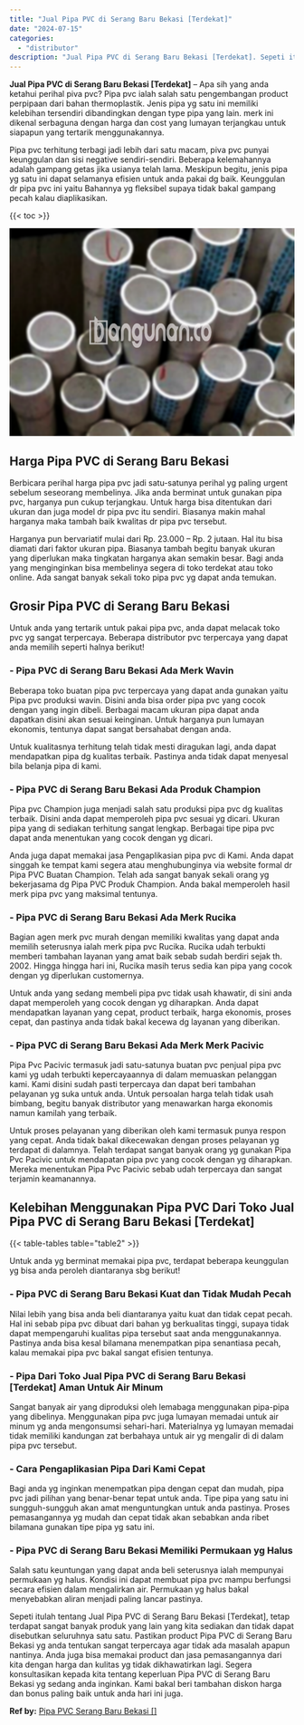 ```yaml
---
title: "Jual Pipa PVC di Serang Baru Bekasi [Terdekat]"
date: "2024-07-15"
categories: 
  - "distributor"
description: "Jual Pipa PVC di Serang Baru Bekasi [Terdekat]. Sepeti itulah tentang Jual Pipa PVC di Serang Baru Bekasi [Terdekat], tetap terdapat sangat banyak produk y..."
---
```


**Jual Pipa PVC di Serang Baru Bekasi \[Terdekat\]** – Apa sih yang anda ketahui perihal piva pvc? Pipa pvc ialah salah satu pengembangan product perpipaan dari bahan thermoplastik. Jenis pipa yg satu ini memiliki kelebihan tersendiri dibandingkan dengan type pipa yang lain. merk ini dikenal serbaguna dengan harga dan cost yang lumayan terjangkau untuk siapapun yang tertarik menggunakannya.

Pipa pvc terhitung terbagi jadi lebih dari satu macam, piva pvc punyai keunggulan dan sisi negative sendiri-sendiri. Beberapa kelemahannya adalah gampang getas jika usianya telah lama. Meskipun begitu, jenis pipa yg satu ini dapat selamanya efisien untuk anda pakai dg baik. Keunggulan dr pipa pvc ini yaitu Bahannya yg fleksibel supaya tidak bakal gampang pecah kalau diaplikasikan.

{{< toc >}}

![Jual Pipa PVC di Serang Baru Bekasi [Terdekat]](/images/jaul-pipa-pvc-36.png)

## Harga Pipa PVC di Serang Baru Bekasi

Berbicara perihal harga pipa pvc jadi satu-satunya perihal yg paling urgent sebelum seseorang membelinya. Jika anda berminat untuk gunakan pipa pvc, harganya pun cukup terjangkau. Untuk harga bisa ditentukan dari ukuran dan juga model dr pipa pvc itu sendiri. Biasanya makin mahal harganya maka tambah baik kwalitas dr pipa pvc tersebut.

Harganya pun bervariatif mulai dari Rp. 23.000 – Rp. 2 jutaan. Hal itu bisa diamati dari faktor ukuran pipa. Biasanya tambah begitu banyak ukuran yang diperlukan maka tingkatan harganya akan semakin besar. Bagi anda yang menginginkan bisa membelinya segera di toko terdekat atau toko online. Ada sangat banyak sekali toko pipa pvc yg dapat anda temukan.

## Grosir Pipa PVC di Serang Baru Bekasi

Untuk anda yang tertarik untuk pakai pipa pvc, anda dapat melacak toko pvc yg sangat terpercaya. Beberapa distributor pvc terpercaya yang dapat anda memilih seperti halnya berikut!

### \- Pipa PVC di Serang Baru Bekasi Ada Merk Wavin

Beberapa toko buatan pipa pvc terpercaya yang dapat anda gunakan yaitu Pipa pvc produksi wavin. Disini anda bisa order pipa pvc yang cocok dengan yang ingin dibeli. Berbagai macam ukuran pipa dapat anda dapatkan disini akan sesuai keinginan. Untuk harganya pun lumayan ekonomis, tentunya dapat sangat bersahabat dengan anda.

Untuk kualitasnya terhitung telah tidak mesti diragukan lagi, anda dapat mendapatkan pipa dg kualitas terbaik. Pastinya anda tidak dapat menyesal bila belanja pipa di kami.

### \- Pipa PVC di Serang Baru Bekasi Ada Produk Champion

Pipa pvc Champion juga menjadi salah satu produksi pipa pvc dg kualitas terbaik. Disini anda dapat memperoleh pipa pvc sesuai yg dicari. Ukuran pipa yang di sediakan terhitung sangat lengkap. Berbagai tipe pipa pvc dapat anda menentukan yang cocok dengan yg dicari.

Anda juga dapat memakai jasa Pengaplikasian pipa pvc di Kami. Anda dapat singgah ke tempat kami segera atau menghubunginya via website formal dr Pipa PVC Buatan Champion. Telah ada sangat banyak sekali orang yg bekerjasama dg Pipa PVC Produk Champion. Anda bakal memperoleh hasil merk pipa pvc yang maksimal tentunya.

### \- Pipa PVC di Serang Baru Bekasi Ada Merk Rucika

Bagian agen merk pvc murah dengan memiliki kwalitas yang dapat anda memilih seterusnya ialah merk pipa pvc Rucika. Rucika udah terbukti memberi tambahan layanan yang amat baik sebab sudah berdiri sejak th. 2002. Hingga hingga hari ini, Rucika masih terus sedia kan pipa yang cocok dengan yg diperlukan customernya.

Untuk anda yang sedang membeli pipa pvc tidak usah khawatir, di sini anda dapat memperoleh yang cocok dengan yg diharapkan. Anda dapat mendapatkan layanan yang cepat, product terbaik, harga ekonomis, proses cepat, dan pastinya anda tidak bakal kecewa dg layanan yang diberikan.

### \- Pipa PVC di Serang Baru Bekasi Ada Merk Merk Pacivic

Pipa Pvc Pacivic termasuk jadi satu-satunya buatan pvc penjual pipa pvc kami yg udah terbukti kepercayaannya di dalam memuaskan pelanggan kami. Kami disini sudah pasti terpercaya dan dapat beri tambahan pelayanan yg suka untuk anda. Untuk persoalan harga telah tidak usah bimbang, begitu banyak distributor yang menawarkan harga ekonomis namun kamilah yang terbaik.

Untuk proses pelayanan yang diberikan oleh kami termasuk punya respon yang cepat. Anda tidak bakal dikecewakan dengan proses pelayanan yg terdapat di dalamnya. Telah terdapat sangat banyak orang yg gunakan Pipa Pvc Pacivic untuk mendapatan pipa pvc yang cocok dengan yg diharapkan. Mereka menentukan Pipa Pvc Pacivic sebab udah terpercaya dan sangat terjamin keamanannya.

## Kelebihan Menggunakan Pipa PVC Dari Toko Jual Pipa PVC di Serang Baru Bekasi \[Terdekat\]

{{< table-tables table="table2" >}}

Untuk anda yg berminat memakai pipa pvc, terdapat beberapa keunggulan yg bisa anda peroleh diantaranya sbg berikut!

### \- Pipa PVC di Serang Baru Bekasi Kuat dan Tidak Mudah Pecah

Nilai lebih yang bisa anda beli diantaranya yaitu kuat dan tidak cepat pecah. Hal ini sebab pipa pvc dibuat dari bahan yg berkualitas tinggi, supaya tidak dapat mempengaruhi kualitas pipa tersebut saat anda menggunakannya. Pastinya anda bisa kesal bilamana menempatkan pipa senantiasa pecah, kalau memakai pipa pvc bakal sangat efisien tentunya.

### \- Pipa Dari Toko Jual Pipa PVC di Serang Baru Bekasi \[Terdekat\] Aman Untuk Air Minum

Sangat banyak air yang diproduksi oleh lemabaga menggunakan pipa-pipa yang dibelinya. Menggunakan pipa pvc juga lumayan memadai untuk air minum yg anda mengonsumsi sehari-hari. Materialnya yg lumayan memadai tidak memiliki kandungan zat berbahaya untuk air yg mengalir di di dalam pipa pvc tersebut.

### \- Cara Pengaplikasian Pipa Dari Kami Cepat

Bagi anda yg inginkan menempatkan pipa dengan cepat dan mudah, pipa pvc jadi pilihan yang benar-benar tepat untuk anda. Tipe pipa yang satu ini sungguh-sungguh akan amat menguntungkan untuk anda pastinya. Proses pemasangannya yg mudah dan cepat tidak akan sebabkan anda ribet bilamana gunakan tipe pipa yg satu ini.

### \- Pipa PVC di Serang Baru Bekasi Memiliki Permukaan yg Halus

Salah satu keuntungan yang dapat anda beli seterusnya ialah mempunyai permukaan yg halus. Kondisi ini dapat membuat pipa pvc mampu berfungsi secara efisien dalam mengalirkan air. Permukaan yg halus bakal menyebabkan aliran menjadi paling lancar pastinya.

Sepeti itulah tentang Jual Pipa PVC di Serang Baru Bekasi \[Terdekat\], tetap terdapat sangat banyak produk yang lain yang kita sediakan dan tidak dapat disebutkan seluruhnya satu satu. Pastikan product Pipa PVC di Serang Baru Bekasi yg anda tentukan sangat terpercaya agar tidak ada masalah apapun nantinya. Anda juga bisa memakai product dan jasa pemasangannya dari kita dengan harga dan kulitas yg tidak dikhawatirkan lagi. Segera konsultasikan kepada kita tentang keperluan Pipa PVC di Serang Baru Bekasi yg sedang anda inginkan. Kami bakal beri tambahan diskon harga dan bonus paling baik untuk anda hari ini juga.

**Ref by:** [Pipa PVC Serang Baru Bekasi []](https://id.wikipedia.org/wiki/Pipa)
